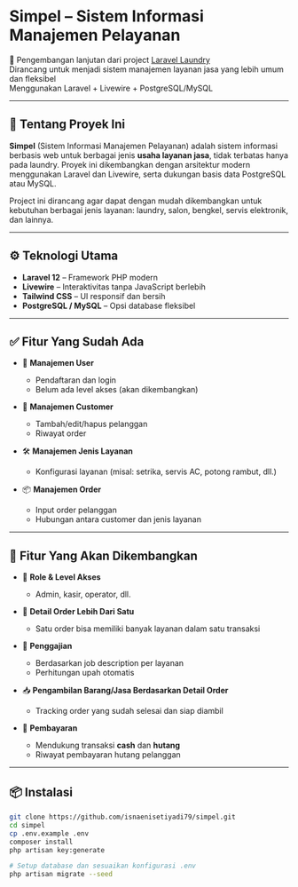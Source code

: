 # Simpel – Sistem Informasi Manajemen Pelayanan

🔧 Pengembangan lanjutan dari project [Laravel Laundry](https://github.com/isnaenisetiyadi79/laravel_laundry)  
Dirancang untuk menjadi sistem manajemen layanan jasa yang lebih umum dan fleksibel  
Menggunakan Laravel + Livewire + PostgreSQL/MySQL

---

## 🧩 Tentang Proyek Ini

**Simpel** (Sistem Informasi Manajemen Pelayanan) adalah sistem informasi berbasis web untuk berbagai jenis **usaha layanan jasa**, tidak terbatas hanya pada laundry. Proyek ini dikembangkan dengan arsitektur modern menggunakan Laravel dan Livewire, serta dukungan basis data PostgreSQL atau MySQL.

Project ini dirancang agar dapat dengan mudah dikembangkan untuk kebutuhan berbagai jenis layanan: laundry, salon, bengkel, servis elektronik, dan lainnya.

---

## ⚙️ Teknologi Utama

- **Laravel 12** – Framework PHP modern
- **Livewire** – Interaktivitas tanpa JavaScript berlebih
- **Tailwind CSS** – UI responsif dan bersih
- **PostgreSQL / MySQL** – Opsi database fleksibel

---

## ✅ Fitur Yang Sudah Ada

- 👤 **Manajemen User**
  - Pendaftaran dan login
  - Belum ada level akses (akan dikembangkan)
  
- 👥 **Manajemen Customer**
  - Tambah/edit/hapus pelanggan
  - Riwayat order
  
- 🛠️ **Manajemen Jenis Layanan**
  - Konfigurasi layanan (misal: setrika, servis AC, potong rambut, dll.)
  
- 📦 **Manajemen Order**
  - Input order pelanggan
  - Hubungan antara customer dan jenis layanan

---

## 🧭 Fitur Yang Akan Dikembangkan

- 🔐 **Role & Level Akses**
  - Admin, kasir, operator, dll.
  
- 🧾 **Detail Order Lebih Dari Satu**
  - Satu order bisa memiliki banyak layanan dalam satu transaksi
  
- 💼 **Penggajian**
  - Berdasarkan job description per layanan
  - Perhitungan upah otomatis
  
- 📥 **Pengambilan Barang/Jasa Berdasarkan Detail Order**
  - Tracking order yang sudah selesai dan siap diambil
  
- 💸 **Pembayaran**
  - Mendukung transaksi **cash** dan **hutang**
  - Riwayat pembayaran hutang pelanggan

---

## 📦 Instalasi

```bash
git clone https://github.com/isnaenisetiyadi79/simpel.git
cd simpel
cp .env.example .env
composer install
php artisan key:generate

# Setup database dan sesuaikan konfigurasi .env
php artisan migrate --seed
